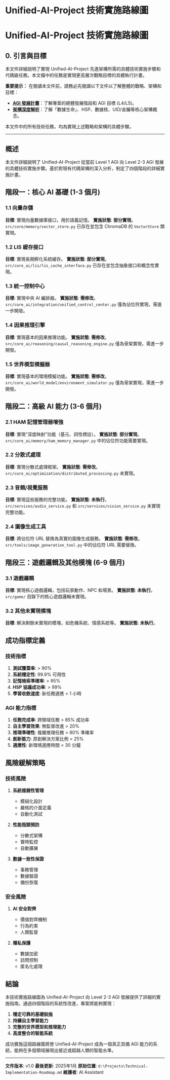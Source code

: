 # Unified-AI-Project 技術實施路線圖

# Unified-AI-Project 技術實施路線圖

<!-- DEPRECATED: This document has been superseded by TECHNICAL_ROADMAP.md. Please refer to the new canonical roadmap for the latest development plans. -->

## 0. 引言與目標

本文件詳細說明了實現 Unified-AI-Project 先進架構所需的具體技術實施步驟和代碼級任務。本文檔中的任務是實現更高層次戰略目標的具體執行計畫。

**重要提示：** 在閱讀本文件前，請務必先閱讀以下文件以了解整體的戰略、架構和目標：

*   **[AGI 發展計畫](./agi-development-plan.md)**：了解專案的總體發展階段和 AGI 目標 (L4/L5)。
*   **[架構深度解析](./architecture-deep-dive.md)**：了解「數據生命」、HSP、數據核、UID/金鑰等核心架構概念。

本文件中的所有技術任務，均為實現上述戰略和架構的具體步驟。

---

## 概述

本文件詳細說明了 Unified-AI-Project 從當前 Level 1 AGI 向 Level 2-3 AGI 發展的具體技術實施步驟。基於對現有代碼架構的深入分析，制定了四個階段的詳細實施計畫。

## 階段一：核心 AI 基礎 (1-3 個月)

### 1.1 向量存儲
**目標**: 實現向量數據庫接口，用於語義記憶。
**實施狀態**: **部分實現**。`src/core/memory/vector_store.py` 已存在並包含 ChromaDB 的 `VectorStore` 類實現。

### 1.2 LIS 緩存接口
**目標**: 實現長期孵化系統緩存。
**實施狀態**: **部分實現**。`src/core_ai/lis/lis_cache_interface.py` 已存在並包含抽象接口和概念性實現。

### 1.3 統一控制中心
**目標**: 實現中央 AI 編排器。
**實施狀態**: **需修改**。`src/core_ai/integration/unified_control_center.py` 僅為佔位符實現，需進一步開發。

### 1.4 因果推理引擎
**目標**: 實現基本的因果推理功能。
**實施狀態**: **需修改**。`src/core_ai/reasoning/causal_reasoning_engine.py` 僅為骨架實現，需進一步開發。

### 1.5 世界模型模擬器
**目標**: 實現基本的環境模擬功能。
**實施狀態**: **需修改**。`src/core_ai/world_model/environment_simulator.py` 僅為骨架實現，需進一步開發。

## 階段二：高級 AI 能力 (3-6 個月)

### 2.1 HAM 記憶管理器增強
**目標**: 實現“深度映射”功能（基元、詞性標註）。
**實施狀態**: **部分實現**。`src/core_ai/memory/ham_memory_manager.py` 中的佔位符功能需要實現。

### 2.2 分散式處理
**目標**: 實現分散式處理框架。
**實施狀態**: **需修改**。`src/core_ai/optimization/distributed_processing.py` 未實現。

### 2.3 音頻/視覺服務
**目標**: 實現這些服務的完整功能。
**實施狀態**: **未執行**。`src/services/audio_service.py` 和 `src/services/vision_service.py` 未實現完整功能。

### 2.4 圖像生成工具
**目標**: 將佔位符 URL 替換為真實的圖像生成服務。
**實施狀態**: **需修改**。`src/tools/image_generation_tool.py` 中的佔位符 URL 需要替換。

## 階段三：遊戲邏輯及其他模塊 (6-9 個月)

### 3.1 遊戲邏輯
**目標**: 實現核心遊戲邏輯，包括玩家動作、NPC 和場景。
**實施狀態**: **未執行**。`src/game/` 目錄下的核心遊戲邏輯未實現。

### 3.2 其他未實現模塊
**目標**: 解決剩餘未實現的模塊，如危機系統、情感系統等。
**實施狀態**: **未執行**。

## 成功指標定義

### 技術指標

1. **測試覆蓋率**: > 90%
2. **系統穩定性**: 99.9% 可用性
3. **記憶檢索準確率**: > 95%
4. **HSP 協議成功率**: > 99%
5. **學習收斂速度**: 新任務適應 < 1 小時

### AGI 能力指標

1. **任務完成率**: 跨領域任務 > 85% 成功率
2. **自主學習效果**: 無監督改進 > 20%
3. **推理準確性**: 複雜推理任務 > 80% 準確率
4. **創新能力**: 原創解決方案比例 > 25%
5. **適應性**: 新環境適應時間 < 30 分鐘

## 風險緩解策略

### 技術風險

1. **系統複雜性管理**
   - 模組化設計
   - 嚴格的介面定義
   - 自動化測試

2. **性能瓶頸預防**
   - 分散式架構
   - 實時監控
   - 自動擴展

3. **數據一致性保證**
   - 事務管理
   - 數據驗證
   - 備份恢復

### 安全風險

1. **AI 安全對齊**
   - 價值對齊機制
   - 行為約束
   - 人類監督

2. **隱私保護**
   - 數據加密
   - 訪問控制
   - 匿名化處理

## 結論

本技術實施路線圖為 Unified-AI-Project 向 Level 2-3 AGI 發展提供了詳細的實施指南。通過四個階段的系統性改進，專案將能夠實現：

1. **穩定可靠的基礎設施**
2. **持續自主學習能力**
3. **完整的世界模型和推理能力**
4. **高度整合的智能系統**

成功實施這個路線圖將使 Unified-AI-Project 成為一個真正具備 AGI 能力的系統，能夠在多個領域展現出接近或超越人類的智能水準。

---

**文件版本**: v1.0
**最後更新**: 2025年1月
**原始位置**: `d:\Projects\Technical-Implementation-Roadmap.md`
**維護者**: AI Assistant